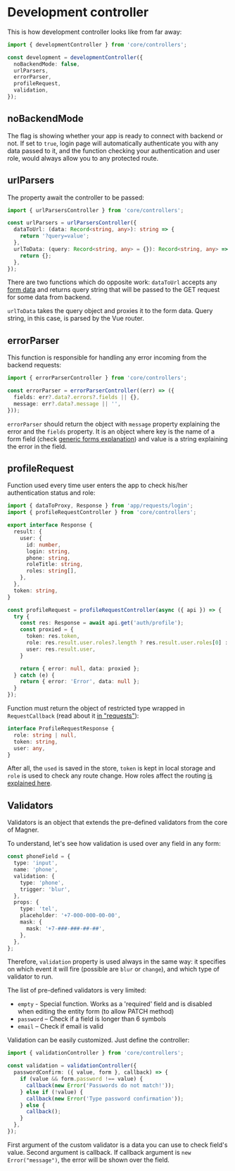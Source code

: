 # Development controller

This is how development controller looks like from far away:

```ts
import { developmentController } from 'core/controllers';

const development = developmentController({
  noBackendMode: false,
  urlParsers,
  errorParser,
  profileRequest,
  validation,
});
```

## noBackendMode

The flag is showing whether your app is ready to connect with backend or not.
If set to `true`, login page will automatically authenticate you with any
data passed to it, and the function checking your authentication and user role,
would always allow you to any protected route.

## urlParsers

The property await the controller to be passed:

```ts
import { urlParsersController } from 'core/controllers';

const urlParsers = urlParsersController({
  dataToUrl: (data: Record<string, any>): string => {
    return '?query=value';
  },
  urlToData: (query: Record<string, any> = {}): Record<string, any> => {
    return {};
  },
});
```

There are two functions which do opposite work: `dataToUrl` accepts any [form data](../form.md)
and returns query string that will be passed to the GET request for some data from backend.

`urlToData` takes the query object and proxies it to the form data. Query string, in this case, is parsed by
the Vue router.

## errorParser

This function is responsible for handling any error incoming from the backend requests:

```ts
import { errorParserController } from 'core/controllers';

const errorParser = errorParserController((err) => ({
  fields: err?.data?.errors?.fields || {},
  message: err?.data?.message || '',
}));
```

`errorParser` should return the object with `message` property explaining the error and the `fields`
property. It is an object where key is the name of a form field (check [generic forms explanation](../form.md)) 
and value is a string explaining the error in the field.

## profileRequest

Function used every time user enters the app to check his/her authentication status and role:

```ts
import { dataToProxy, Response } from 'app/requests/login';
import { profileRequestController } from 'core/controllers';

export interface Response {
  result: {
    user: {
      id: number,
      login: string,
      phone: string,
      roleTitle: string,
      roles: string[],
    },
  },
  token: string,
}

const profileRequest = profileRequestController(async ({ api }) => {
  try {
    const res: Response = await api.get('auth/profile');
    const proxied = {
      token: res.token,
      role: res.result.user.roles?.length ? res.result.user.roles[0] : null,
      user: res.result.user,
    }

    return { error: null, data: proxied };
  } catch (e) {
    return { error: 'Error', data: null };
  }
});
```

Function must return the object of restricted type wrapped in `RequestCallback` (read about it [in "requests"](../requests.md)):

```ts
interface ProfileRequestResponse {
  role: string | null,
  token: string,
  user: any,
}
```

After all, the `used` is saved in the store, `token` is kept in local storage and `role` is used to check any route change.
How roles affect the routing [is explained here](routing.md).

## Validators

Validators is an object that extends the pre-defined validators from the core of Magner.

To understand, let's see how validation is used over any field in any form:

```ts
const phoneField = {
  type: 'input',
  name: 'phone',
  validation: {
    type: 'phone',
    trigger: 'blur',
  },
  props: {
    type: 'tel',
    placeholder: '+7-000-000-00-00',
    mask: {
      mask: '+7-###-###-##-##',
    },
  },
};
```

Therefore, `validation` property is used always in the same way: it specifies on which event it will fire (possible
are `blur` or `change`), and which type of validator to run.

The list of pre-defined validators is very limited:
* `empty` - Special function. Works as a 'required' field and is disabled when editing the entity form (to allow PATCH method)
* `password` – Check if a field is longer than 6 symbols
* `email` – Check if email is valid

Validation can be easily customized. Just define the controller:

```ts
import { validationController } from 'core/controllers';

const validation = validationController({
  passwordConfirm: ({ value, form }, callback) => {
    if (value && form.password !== value) {
      callback(new Error('Passwords do not match!'));
    } else if (!value) {
      callback(new Error('Type password confirmation'));
    } else {
      callback();
    }
  },
});
```

First argument of the custom validator is a data you can use to check field's value. 
Second argument is callback. If callback argument is `new Error("message")`, the error will be shown over the field.
